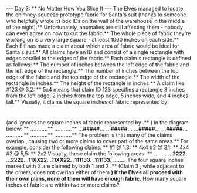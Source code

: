 --- Day 3: ** No Matter How You Slice It ---
The Elves managed to locate the chimney-squeeze prototype fabric for Santa's suit (thanks to
someone
who helpfully wrote its box IDs on the wall of the warehouse in the middle of the night).**  Unfortunately, anomalies are still affecting them - nobody can even agree on how to
cut
the fabric.**
The whole piece of fabric they're working on is a very large square - at least
1000
inches on each side.**
Each Elf has made a
claim
about which area of fabric would be ideal for Santa's suit.**  All claims have an ID and consist of a single rectangle with edges parallel to the edges of the fabric.**  Each claim's rectangle is defined as follows: **
The number of inches between the left edge of the fabric and the left edge of the rectangle.**
The number of inches between the top edge of the fabric and the top edge of the rectangle.**
The width of the rectangle in inches.**
The height of the rectangle in inches.**
A claim like
#123 @ 3,2: ** 5x4
means that claim ID
123
specifies a rectangle
3
inches from the left edge,
2
inches from the top edge,
5
inches wide, and
4
inches tall.** Visually, it claims the square inches of fabric represented by
#
(and ignores the square inches of fabric represented by
.**
) in the diagram below: **
.**.**.**.**.**.**.**.**.**.**.**
.**.**.**.**.**.**.**.**.**.**.**
.**.**.**#####.**.**.**
.**.**.**#####.**.**.**
.**.**.**#####.**.**.**
.**.**.**#####.**.**.**
.**.**.**.**.**.**.**.**.**.**.**
.**.**.**.**.**.**.**.**.**.**.**
.**.**.**.**.**.**.**.**.**.**.**
The problem is that many of the claims
overlap
, causing two or more claims to cover part of the same areas.**  For example, consider the following claims: **
#1 @ 1,3: ** 4x4
#2 @ 3,1: ** 4x4
#3 @ 5,5: ** 2x2
Visually, these claim the following areas: **
.**.**.**.**.**.**.**.**
.**.**.**2222.**
.**.**.**2222.**
.**11XX22.**
.**11XX22.**
.**111133.**
.**111133.**
.**.**.**.**.**.**.**.**
The four square inches marked with
X
are claimed by
both
1
and
2
.** (Claim
3
, while adjacent to the others, does not overlap either of them.**)
If the Elves all proceed with their own plans, none of them will have enough fabric.**
How many square inches of fabric are within two or more claims?
